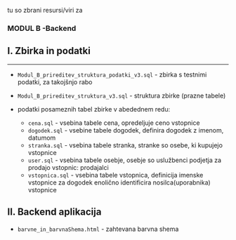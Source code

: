 tu so zbrani resursi/viri za
### MODUL B -Backend


## I. Zbirka in podatki
-----------------------

- `Modul_B_prireditev_struktura_podatki_v3.sql`  	- zbirka s testnimi podatki, za takojšnjo rabo

- `Modul_B_prireditev_struktura_v3.sql`       		- struktura zbirke (prazne tabele)

- podatki posameznih tabel zbirke v abedednem redu:
	+ `cena.sql`		  - vsebina tabele cena, opredeljuje ceno vstopnice
	+ `dogodek.sql`		- vsebine tabele dogodek, definira dogodek z imenom, datumom
	+ `stranka.sql`		- vsebina tabele stranka, stranke so osebe, ki kupujejo vstopnice
	+ `user.sql`		  - vsebina tabele osebje, osebje so uslužbenci podjetja za prodajo vstopnic: prodajalci
	+ `vstopnica.sql`	- vsebina tabele vstopnica, definicija imenske vstopnice za dogodek enolično identificira nosilca(uporabnika) vstopnice

## II. Backend aplikacija
- `barvne_in_barvnaShema.html` - zahtevana barvna shema 
